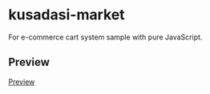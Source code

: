 # kusadasi-market
For e-commerce cart system sample with pure JavaScript.
## Preview
[Preview](https://raw.githack.com/emrecoban/kusadasi-market/b5758642f092193cbaad9d2364a8f5e25a3fb51d/index.html)
